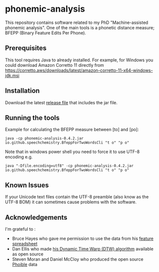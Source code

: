 # phonemic-analysis

This repository contains software related to my PhD "Machine-assisted phonemic analysis". One of the main tools is a phonetic distance measure; BFEPP (Binary Feature Edits Per Phone).

## Prerequisites

This tool requires Java to already installed. For example, for Windows you could download Amazon Corretto 11 directly from https://corretto.aws/downloads/latest/amazon-corretto-11-x64-windows-jdk.msi

## Installation

Download the latest [release file](https://github.com/speechchemistry/phonemic-analysis/releases) that includes the jar file. 

## Running the tools

Example for calculating the BFEPP measure between [to] and [po]:

`java -cp phonemic-analysis-0.4.2.jar io.github.speechchemistry.BfeppForTwoWordsCli "t o" "p o"`

Note that in windows power shell you need to force it to use UTF-8 encoding e.g.

`java "-Dfile.encoding=utf8" -cp phonemic-analysis-0.4.2.jar io.github.speechchemistry.BfeppForTwoWordsCli "t o" "p o"`

## Known Issues

If your Unicode text files contain the UTF-8 preamble (also know as the UTF-8 BOM) it can sometimes cause problems with the software. 

## Acknowledgements

I'm grateful to :

- Bruce Hayes who gave me permission to use the data from his [feature spreadsheet](https://linguistics.ucla.edu/people/hayes/IP/#features)
- Dan Ellis who made [his Dynamic Time Warp (DTW) algorithm](https://www.ee.columbia.edu/~dpwe/resources/matlab/dtw/) available as open source
- Steven Moran and Daniel McCloy who produced the open source [Phoible](https://phoible.org/) data
